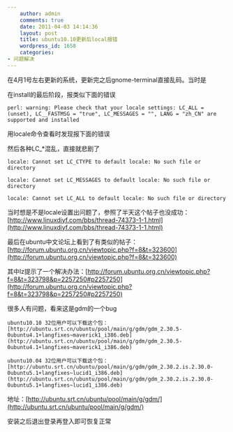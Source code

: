 ```yaml
---
    author: admin
    comments: true
    date: 2011-04-03 14:14:36
    layout: post
    title: ubuntu10.10更新后local报错
    wordpress_id: 1658
    categories:
- 问题解决
---
```


在4月1号左右更新的系统，更新完之后gnome-terminal直接乱码。当时是

在install的最后阶段，报类似下面的错误

    perl: warning: Please check that your locale settings: LC_ALL = (unset), LC__FASTMSG = "true", LC_MESSAGES = "", LANG = "zh_CN" are supported and installed

用locale命令查看时发现报下面的错误

然后各种LC_*混乱，直接就悲剧了

    locale: Cannot set LC_CTYPE to default locale: No such file or directory  

    locale: Cannot set LC_MESSAGES to default locale: No such file or directory  

    locale: Cannot set LC_ALL to default locale: No such file or directory

当时想是不是locale设置出问题了，参照了半天这个帖子也没成功：[http://www.linuxdiyf.com/bbs/thread-74373-1-1.html](http://www.linuxdiyf.com/bbs/thread-74373-1-1.html)

最后在ubuntu中文论坛上看到了有类似的帖子：[http://forum.ubuntu.org.cn/viewtopic.php?f=8&t=323600](http://forum.ubuntu.org.cn/viewtopic.php?f=8&t=323600)

其中lz提示了一个解决办法：[http://forum.ubuntu.org.cn/viewtopic.php?f=8&t=323798&p=2257250#p2257250](http://forum.ubuntu.org.cn/viewtopic.php?f=8&t=323798&p=2257250#p2257250)

很多人有问题，看来这是gdm的一个bug

    ubuntu10.10 32位用户可以下载这个包：[http://ubuntu.srt.cn/ubuntu/pool/main/g/gdm/gdm_2.30.5-0ubuntu4.1+langfixes~maverick1_i386.deb](http://ubuntu.srt.cn/ubuntu/pool/main/g/gdm/gdm_2.30.5-0ubuntu4.1+langfixes~maverick1_i386.deb)

    ubuntu10.04 32位用户可以下载这个包：[http://ubuntu.srt.cn/ubuntu/pool/main/g/gdm/gdm_2.30.2.is.2.30.0-0ubuntu5.1+langfixes~lucid1_i386.deb](http://ubuntu.srt.cn/ubuntu/pool/main/g/gdm/gdm_2.30.2.is.2.30.0-0ubuntu5.1+langfixes~lucid1_i386.deb)

地址：[http://ubuntu.srt.cn/ubuntu/pool/main/g/gdm/](http://ubuntu.srt.cn/ubuntu/pool/main/g/gdm/)

安装之后退出登录再登入即可恢复正常
